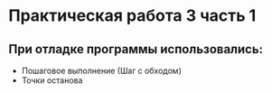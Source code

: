 # Практическая работа 3 часть 1
## При отладке программы использовались:
- Пошаговое выполнение (Шаг с обходом)
- Точки останова
